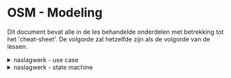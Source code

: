 
# OSM - Modeling

Dit document bevat alle in de les behandelde onderdelen met betrekking tot het 'cheat-sheet'.
De volgorde zal hetzelfde zijn als de volgorde van de lessen.

<details>
    <summary> naslagwerk - use case </summary>

---

![actor interaction](https://github.com/LukevLuijn/cheat_sheet_osm_mo/blob/main/export/use_case/actor_interaction.svg?raw=true "Actor interaction")

---

![actor generalization](https://github.com/LukevLuijn/cheat_sheet_osm_mo/blob/main/export/use_case/actor_generalization.svg?raw=true "Actor generalization")

---

![stereotype - extend](https://github.com/LukevLuijn/cheat_sheet_osm_mo/blob/main/export/use_case/extend.svg?raw=true "Stereotype - extend")

---

![stereotype - include](https://github.com/LukevLuijn/cheat_sheet_osm_mo/blob/main/export/use_case/include.svg?raw=true "Stereotype - include")

---

![use case packages](https://github.com/LukevLuijn/cheat_sheet_osm_mo/blob/main/export/use_case/packages.svg?raw=true "Packages")

---

![CRUD](https://github.com/LukevLuijn/cheat_sheet_osm_mo/blob/main/export/use_case/CRUD.svg?raw=true "CRUD - create, read, update, delete")

---
</details>

<details>
    <summary> naslagwerk - state machine </summary>

---

![state - simple state](https://github.com/LukevLuijn/cheat_sheet_osm_mo/blob/main/export/state/simple_state.svg?raw=true "Simple state")

---

![state - initial/final](https://github.com/LukevLuijn/cheat_sheet_osm_mo/blob/main/export/state/initial_final.svg?raw=true "initial en final")

---

![state - transition - elements](https://github.com/LukevLuijn/cheat_sheet_osm_mo/blob/main/export/state/transition_elements.svg?raw=true "Transition elements")

---

![state - transition - sequence](https://github.com/LukevLuijn/cheat_sheet_osm_mo/blob/main/export/state/transition_sequence.svg?raw=true "Transition sequence")

---

![state - choice/decision](https://github.com/LukevLuijn/cheat_sheet_osm_mo/blob/main/export/state/choice_decision.svg?raw=true "Choice en decision")

---

![state - fork/join](https://github.com/LukevLuijn/cheat_sheet_osm_mo/blob/main/export/state/fork_join.svg?raw=true "Fork en join")

---

![state - entry/exit](https://github.com/LukevLuijn/cheat_sheet_osm_mo/blob/main/export/state/entry_exit.svg?raw=true "Entry en exit")

---

![state - composite/submachine](https://github.com/LukevLuijn/cheat_sheet_osm_mo/blob/main/export/state/composite_state.svg?raw=true "Composite en submachine")

---

</details>